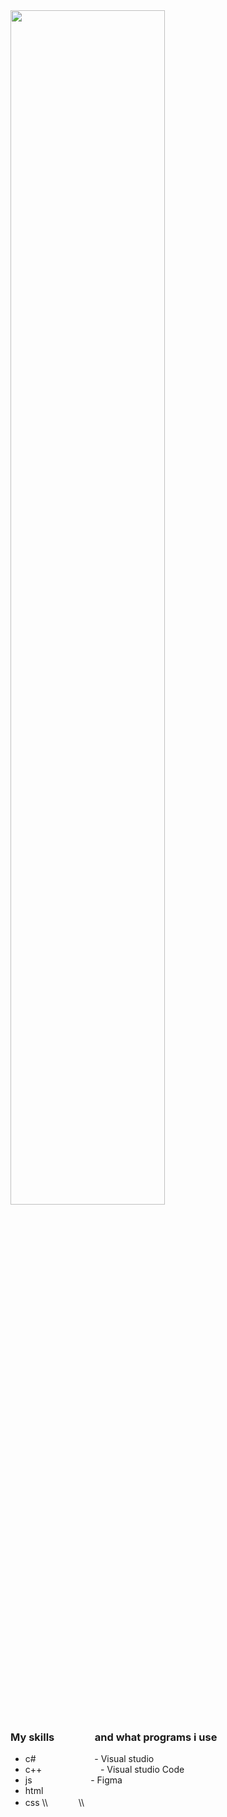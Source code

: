 <img src="https://cdnb.artstation.com/p/assets/images/images/035/019/793/original/tima-baish-wellcum.gif?1613903332" width="70%">

### My skills &#8195; &#8195; &#8195; and what programs i use
- c# &#8195; &#8195; &#8195; &#8195; &#8195; - Visual studio
- c++ &#8195; &#8195; &#8195; &#8195; &#8195; - Visual studio Code
- js &#8195; &#8195; &#8195; &#8195; &#8195; - Figma
- html
- css
\\\  ᅠ     　\\\

&#8195; &#8195; &#8195; &#8195; &#8195; &#8195; &#8195; &#8195; &#8195; &#8195; &#8195; &#8195; 





